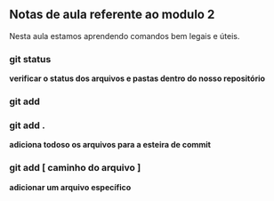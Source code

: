 ## Notas de aula referente ao modulo 2

Nesta aula estamos aprendendo comandos bem legais e úteis.

### git status
**verificar o status dos arquivos e pastas dentro do nosso repositório**

### git add

### git add .

**adiciona todoso os arquivos para a esteira de commit**

### git add [ caminho do arquivo ]
 **adicionar um arquivo específico**